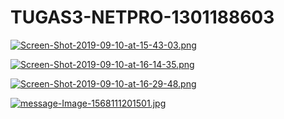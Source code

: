 # TUGAS3-NETPRO-1301188603

[![Screen-Shot-2019-09-10-at-15-43-03.png](https://i.postimg.cc/hjn0W6X1/Screen-Shot-2019-09-10-at-15-43-03.png)](https://postimg.cc/8FyvLyB7)

[![Screen-Shot-2019-09-10-at-16-14-35.png](https://i.postimg.cc/VkRt0vvn/Screen-Shot-2019-09-10-at-16-14-35.png)](https://postimg.cc/bZZrKzQw)

[![Screen-Shot-2019-09-10-at-16-29-48.png](https://i.postimg.cc/G3FmmNHs/Screen-Shot-2019-09-10-at-16-29-48.png)](https://postimg.cc/t7gjrBdX)

[![message-Image-1568111201501.jpg](https://i.postimg.cc/m2ZB2gv0/message-Image-1568111201501.jpg)](https://postimg.cc/xqZW6nTR)
